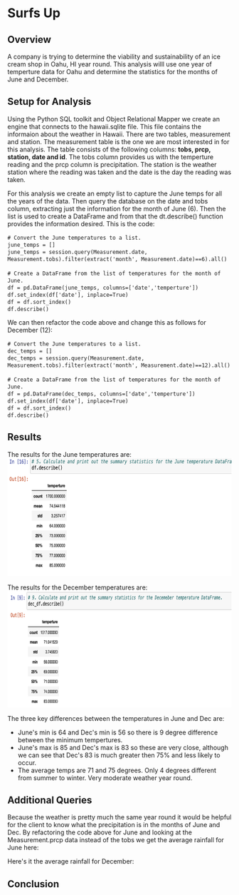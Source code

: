 # Surfs Up
## Overview
A company is trying to determine the viability and sustainability of an ice cream shop in Oahu, HI year round.  This analysis willl use one year of temperture data for Oahu and determine the statistics for the months of June and December.

## Setup for Analysis
Using the Python SQL toolkit and Object Relational Mapper we create an engine that connects to the hawaii.sqlite file.  This file contains the informaion about the weather in Hawaii.  There are two tables, measurement and station.  The measurement table is the one we are most interested in for this analysis.  The table consists of the following columns: __tobs, prcp, station, date and id__.  The tobs column provides us with the temperture reading and the prcp column is precipitation.  The station is the weather station where the reading was taken and the date is the day the reading was taken.  

For this analysis we create an empty list to capture the June temps for all the years of the data.  Then query the database on the date and tobs column, extracting just the information for the month of June (6).  Then the list is used to create a DataFrame and from that the dt.describe() function provides the information desired.  This is the code:
<br>
```
# Convert the June temperatures to a list.
june_temps = []
june_temps = session.query(Measurement.date, Measurement.tobs).filter(extract('month', Measurement.date)==6).all()

# Create a DataFrame from the list of temperatures for the month of June. 
df = pd.DataFrame(june_temps, columns=['date','temperture'])
df.set_index(df['date'], inplace=True)
df = df.sort_index()
df.describe()
```

We can then refactor the code above and change this as follows for December (12):
```
# Convert the June temperatures to a list.
dec_temps = []
dec_temps = session.query(Measurement.date, Measurement.tobs).filter(extract('month', Measurement.date)==12).all()

# Create a DataFrame from the list of temperatures for the month of June. 
df = pd.DataFrame(dec_temps, columns=['date','temperture'])
df.set_index(df['date'], inplace=True)
df = df.sort_index()
df.describe()
```

## Results
The results for the June temperatures are: <br>
  <img src="images/June.png" width="679" height="264">

The results for the December temperatures are: <br>
  <img src="images/Dec.png" width="766" height="260">

The three key differences between the temperatures in June and Dec are:
* June's min is 64 and Dec's min is 56 so there is 9 degree difference between the minimum tempertures. 
* June's max is 85 and Dec's max is 83 so these are very close, although we can see that Dec's 83 is much greater then 75% and less likely to occur.
* The average temps are 71 and 75 degrees.  Only 4 degrees different from summer to winter.  Very moderate weather year round.

## Additional Queries
Because the weather is pretty much the same year round it would be helpful for the client to know what the precipitation is in the months of June and Dec. By refactoring the code above for June and looking at the Measurement.prcp data instead of the tobs we get the average rainfall for June here:

Here's it the average rainfall for December:

## Conclusion

